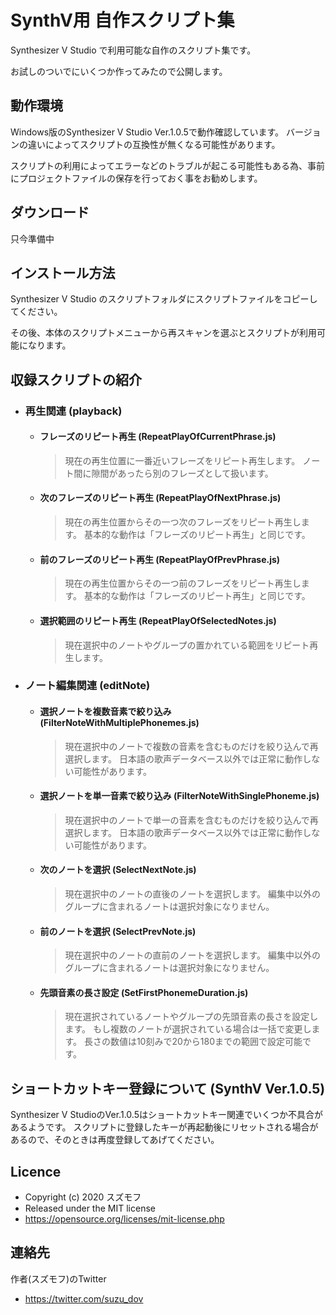 SynthV用 自作スクリプト集
====

Synthesizer V Studio で利用可能な自作のスクリプト集です。

お試しのついでにいくつか作ってみたので公開します。

## 動作環境

Windows版のSynthesizer V Studio Ver.1.0.5で動作確認しています。
バージョンの違いによってスクリプトの互換性が無くなる可能性があります。

スクリプトの利用によってエラーなどのトラブルが起こる可能性もある為、事前にプロジェクトファイルの保存を行っておく事をお勧めします。

## ダウンロード

只今準備中

## インストール方法

Synthesizer V Studio のスクリプトフォルダにスクリプトファイルをコピーしてください。

その後、本体のスクリプトメニューから再スキャンを選ぶとスクリプトが利用可能になります。

## 収録スクリプトの紹介

- ### 再生関連 (playback)

    - #### フレーズのリピート再生 (RepeatPlayOfCurrentPhrase.js)
      
      >現在の再生位置に一番近いフレーズをリピート再生します。
      ノート間に隙間があったら別のフレーズとして扱います。

    - #### 次のフレーズのリピート再生 (RepeatPlayOfNextPhrase.js)
    
      >現在の再生位置からその一つ次のフレーズをリピート再生します。
       基本的な動作は「フレーズのリピート再生」と同じです。
      
    - #### 前のフレーズのリピート再生 (RepeatPlayOfPrevPhrase.js)
    
      >現在の再生位置からその一つ前のフレーズをリピート再生します。
       基本的な動作は「フレーズのリピート再生」と同じです。
      
    - #### 選択範囲のリピート再生 (RepeatPlayOfSelectedNotes.js)
    
      >現在選択中のノートやグループの置かれている範囲をリピート再生します。

- ### ノート編集関連 (editNote)

    - #### 選択ノートを複数音素で絞り込み (FilterNoteWithMultiplePhonemes.js)
    
      >現在選択中のノートで複数の音素を含むものだけを絞り込んで再選択します。
      日本語の歌声データベース以外では正常に動作しない可能性があります。
    
    - #### 選択ノートを単一音素で絞り込み (FilterNoteWithSinglePhoneme.js)
    
      >現在選択中のノートで単一の音素を含むものだけを絞り込んで再選択します。
      日本語の歌声データベース以外では正常に動作しない可能性があります。
    
    - #### 次のノートを選択 (SelectNextNote.js)
    
      >現在選択中のノートの直後のノートを選択します。
      編集中以外のグループに含まれるノートは選択対象になりません。
    
    - #### 前のノートを選択 (SelectPrevNote.js)
      
      >現在選択中のノートの直前のノートを選択します。
      編集中以外のグループに含まれるノートは選択対象になりません。
    
    - #### 先頭音素の長さ設定 (SetFirstPhonemeDuration.js)
      
      >現在選択されているノートやグループの先頭音素の長さを設定します。
      もし複数のノートが選択されている場合は一括で変更します。
      長さの数値は10刻みで20から180までの範囲で設定可能です。

## ショートカットキー登録について (SynthV Ver.1.0.5)

Synthesizer V StudioのVer.1.0.5はショートカットキー関連でいくつか不具合があるようです。
スクリプトに登録したキーが再起動後にリセットされる場合があるので、そのときは再度登録してあげてください。
    
## Licence

- Copyright (c) 2020 スズモフ
- Released under the MIT license
- https://opensource.org/licenses/mit-license.php
    
## 連絡先

作者(スズモフ)のTwitter
- https://twitter.com/suzu_dov
